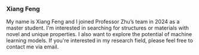 ### Xiang Feng
My name is Xiang Feng and I joined Professor Zhu’s team in 2024 as a master student. I'm interested in searching for structures or materials with novel and unique properties. I also want to explore the potential of machine learning models. If you're interested in my research field, please feel free to contact me via email.